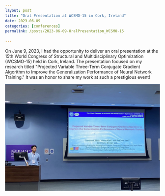 ```yaml
---
layout: post
title: "Oral Presentation at WCSMO-15 in Cork, Ireland"
date: 2023-06-09
categories: [conferences]
permalink: /posts/2023-06-09-OralPresentation_WCSMO-15

---
```


On June 9, 2023, I had the opportunity to deliver an oral presentation at the 15th World Congress of Structural and Multidisciplinary Optimization (WCSMO-15) held in Cork, Ireland. The presentation focused on my research titled "Projected Variable Three-Term Conjugate Gradient Algorithm to Improve the Generalization Performance of Neural Network Training." It was an honor to share my work at such a prestigious event!

<img src="/images/WCSMO-15.jpg" width="600px" />
